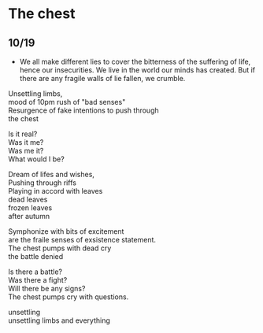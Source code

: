 # The chest

## 10/19

* We all make different lies to cover the bitterness of the suffering of life,
 hence our insecurities. We live in the world our minds has created.
 But if there are any fragile walls of lie fallen, we crumble.

Unsettling limbs,  
mood of 10pm rush of "bad senses"  
Resurgence of fake intentions to push through  
the chest  

Is it real?  
Was it me?  
Was me it?  
What would I be?  

Dream of lifes and wishes,  
Pushing through riffs  
Playing in accord with leaves  
dead leaves  
frozen leaves  
after autumn  

Symphonize with bits of excitement  
are the fraile senses of exsistence statement.  
The chest pumps with dead cry  
the battle denied  

Is there a battle?  
Was there a fight?  
Will there be any signs?  
The chest pumps cry with questions.  

unsettling  
unsettling limbs and everything  
